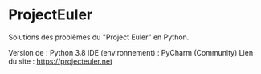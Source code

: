 # ProjectEuler
Solutions des problèmes du "Project Euler" en Python.

Version de : Python 3.8
IDE (environnement) : PyCharm (Community)
Lien du site : https://projecteuler.net

